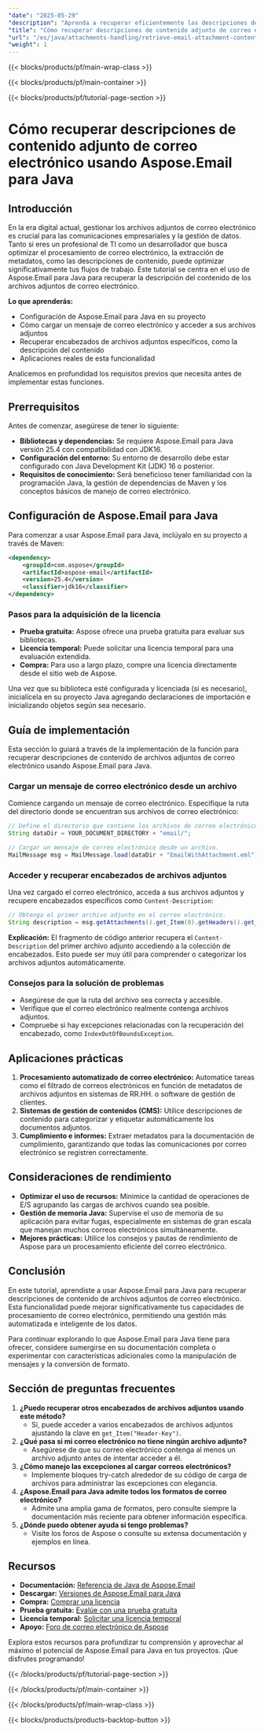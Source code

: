 ```yaml
---
"date": "2025-05-29"
"description": "Aprenda a recuperar eficientemente las descripciones de contenido de los archivos adjuntos de correo electrónico con Aspose.Email para Java. Optimice su flujo de trabajo con esta potente solución para la gestión de archivos adjuntos."
"title": "Cómo recuperar descripciones de contenido adjunto de correo electrónico usando Aspose.Email para Java"
"url": "/es/java/attachments-handling/retrieve-email-attachment-content-descriptions-aspose-email-java/"
"weight": 1
---
```


{{< blocks/products/pf/main-wrap-class >}}

{{< blocks/products/pf/main-container >}}

{{< blocks/products/pf/tutorial-page-section >}}
# Cómo recuperar descripciones de contenido adjunto de correo electrónico usando Aspose.Email para Java

## Introducción
En la era digital actual, gestionar los archivos adjuntos de correo electrónico es crucial para las comunicaciones empresariales y la gestión de datos. Tanto si eres un profesional de TI como un desarrollador que busca optimizar el procesamiento de correo electrónico, la extracción de metadatos, como las descripciones de contenido, puede optimizar significativamente tus flujos de trabajo. Este tutorial se centra en el uso de Aspose.Email para Java para recuperar la descripción del contenido de los archivos adjuntos de correo electrónico.

**Lo que aprenderás:**
- Configuración de Aspose.Email para Java en su proyecto
- Cómo cargar un mensaje de correo electrónico y acceder a sus archivos adjuntos
- Recuperar encabezados de archivos adjuntos específicos, como la descripción del contenido
- Aplicaciones reales de esta funcionalidad

Analicemos en profundidad los requisitos previos que necesita antes de implementar estas funciones.

## Prerrequisitos
Antes de comenzar, asegúrese de tener lo siguiente:
- **Bibliotecas y dependencias:** Se requiere Aspose.Email para Java versión 25.4 con compatibilidad con JDK16.
- **Configuración del entorno:** Su entorno de desarrollo debe estar configurado con Java Development Kit (JDK) 16 o posterior.
- **Requisitos de conocimiento:** Será beneficioso tener familiaridad con la programación Java, la gestión de dependencias de Maven y los conceptos básicos de manejo de correo electrónico.

## Configuración de Aspose.Email para Java
Para comenzar a usar Aspose.Email para Java, inclúyalo en su proyecto a través de Maven:

```xml
<dependency>
    <groupId>com.aspose</groupId>
    <artifactId>aspose-email</artifactId>
    <version>25.4</version>
    <classifier>jdk16</classifier>
</dependency>
```

### Pasos para la adquisición de la licencia
- **Prueba gratuita:** Aspose ofrece una prueba gratuita para evaluar sus bibliotecas.
- **Licencia temporal:** Puede solicitar una licencia temporal para una evaluación extendida.
- **Compra:** Para uso a largo plazo, compre una licencia directamente desde el sitio web de Aspose.

Una vez que su biblioteca esté configurada y licenciada (si es necesario), inicialícela en su proyecto Java agregando declaraciones de importación e inicializando objetos según sea necesario.

## Guía de implementación
Esta sección lo guiará a través de la implementación de la función para recuperar descripciones de contenido de archivos adjuntos de correo electrónico usando Aspose.Email para Java.

### Cargar un mensaje de correo electrónico desde un archivo
Comience cargando un mensaje de correo electrónico. Especifique la ruta del directorio donde se encuentran sus archivos de correo electrónico:

```java
// Define el directorio que contiene los archivos de correo electrónico.
String dataDir = YOUR_DOCUMENT_DIRECTORY + "email/";

// Cargar un mensaje de correo electrónico desde un archivo.
MailMessage msg = MailMessage.load(dataDir + "EmailWithAttachment.eml");
```

### Acceder y recuperar encabezados de archivos adjuntos
Una vez cargado el correo electrónico, acceda a sus archivos adjuntos y recupere encabezados específicos como `Content-Description`:

```java
// Obtenga el primer archivo adjunto en el correo electrónico.
String description = msg.getAttachments().get_Item(0).getHeaders().get_Item("Content-Description");
```
**Explicación:** El fragmento de código anterior recupera el `Content-Description` del primer archivo adjunto accediendo a la colección de encabezados. Esto puede ser muy útil para comprender o categorizar los archivos adjuntos automáticamente.

### Consejos para la solución de problemas
- Asegúrese de que la ruta del archivo sea correcta y accesible.
- Verifique que el correo electrónico realmente contenga archivos adjuntos.
- Compruebe si hay excepciones relacionadas con la recuperación del encabezado, como `IndexOutOfBoundsException`.

## Aplicaciones prácticas
1. **Procesamiento automatizado de correo electrónico:** Automatice tareas como el filtrado de correos electrónicos en función de metadatos de archivos adjuntos en sistemas de RR.HH. o software de gestión de clientes.
2. **Sistemas de gestión de contenidos (CMS):** Utilice descripciones de contenido para categorizar y etiquetar automáticamente los documentos adjuntos.
3. **Cumplimiento e informes:** Extraer metadatos para la documentación de cumplimiento, garantizando que todas las comunicaciones por correo electrónico se registren correctamente.

## Consideraciones de rendimiento
- **Optimizar el uso de recursos:** Minimice la cantidad de operaciones de E/S agrupando las cargas de archivos cuando sea posible.
- **Gestión de memoria Java:** Supervise el uso de memoria de su aplicación para evitar fugas, especialmente en sistemas de gran escala que manejan muchos correos electrónicos simultáneamente.
- **Mejores prácticas:** Utilice los consejos y pautas de rendimiento de Aspose para un procesamiento eficiente del correo electrónico.

## Conclusión
En este tutorial, aprendiste a usar Aspose.Email para Java para recuperar descripciones de contenido de archivos adjuntos de correo electrónico. Esta funcionalidad puede mejorar significativamente tus capacidades de procesamiento de correo electrónico, permitiendo una gestión más automatizada e inteligente de los datos.

Para continuar explorando lo que Aspose.Email para Java tiene para ofrecer, considere sumergirse en su documentación completa o experimentar con características adicionales como la manipulación de mensajes y la conversión de formato.

## Sección de preguntas frecuentes
1. **¿Puedo recuperar otros encabezados de archivos adjuntos usando este método?**
   - Sí, puede acceder a varios encabezados de archivos adjuntos ajustando la clave en `get_Item("Header-Key")`.
2. **¿Qué pasa si mi correo electrónico no tiene ningún archivo adjunto?**
   - Asegúrese de que su correo electrónico contenga al menos un archivo adjunto antes de intentar acceder a él.
3. **¿Cómo manejo las excepciones al cargar correos electrónicos?**
   - Implemente bloques try-catch alrededor de su código de carga de archivos para administrar las excepciones con elegancia.
4. **¿Aspose.Email para Java admite todos los formatos de correo electrónico?**
   - Admite una amplia gama de formatos, pero consulte siempre la documentación más reciente para obtener información específica.
5. **¿Dónde puedo obtener ayuda si tengo problemas?**
   - Visite los foros de Aspose o consulte su extensa documentación y ejemplos en línea.

## Recursos
- **Documentación:** [Referencia de Java de Aspose.Email](https://reference.aspose.com/email/java/)
- **Descargar:** [Versiones de Aspose.Email para Java](https://releases.aspose.com/email/java/)
- **Compra:** [Comprar una licencia](https://purchase.aspose.com/buy)
- **Prueba gratuita:** [Evalúe con una prueba gratuita](https://releases.aspose.com/email/java/)
- **Licencia temporal:** [Solicitar una licencia temporal](https://purchase.aspose.com/temporary-license/)
- **Apoyo:** [Foro de correo electrónico de Aspose](https://forum.aspose.com/c/email/10)

Explora estos recursos para profundizar tu comprensión y aprovechar al máximo el potencial de Aspose.Email para Java en tus proyectos. ¡Que disfrutes programando!

{{< /blocks/products/pf/tutorial-page-section >}}

{{< /blocks/products/pf/main-container >}}

{{< /blocks/products/pf/main-wrap-class >}}

{{< blocks/products/products-backtop-button >}}